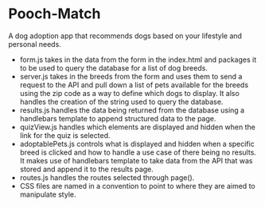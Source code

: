 # Pooch-Match
A dog adoption app that recommends dogs based on your lifestyle and personal needs.

- form.js takes in the data from the form in the index.html and packages it to be used to query the database for a list of dog breeds.
- server.js takes in the breeds from the form and uses them to send a request to the API and pull down a list of pets available for the breeds using the zip code as a way to define which dogs to display. It also handles the creation of the string used to query the database.
- results.js handles the data being returned from the database using a handlebars template to append structured data to the page.
- quizView.js handles which elements are displayed and hidden when the link for the quiz is selected.
- adoptablePets.js controls what is displayed and hidden when a specific breed is clicked and how to handle a use case of there being no results. It makes use of handlebars template to take data from the API that was stored and append it to the results page.
- routes.js handles the routes selected through page().
- CSS files are named in a convention to point to where they are aimed to manipulate style.
